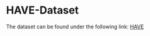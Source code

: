 # HAVE-Dataset

The dataset can be found under the following link: [HAVE](https://www.ei.tum.de/ics/ics-data-sets/have-data-set/)
